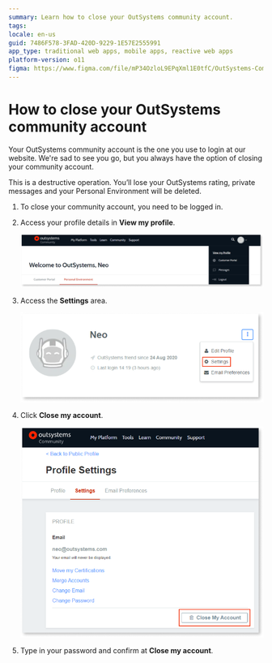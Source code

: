 ```yaml
---
summary: Learn how to close your OutSystems community account.
tags:
locale: en-us
guid: 7486F578-3FAD-420D-9229-1E57E2555991
app_type: traditional web apps, mobile apps, reactive web apps
platform-version: o11
figma: https://www.figma.com/file/mP34OzloL9EPqXml1E0tfC/OutSystems-Community?type=design&node-id=1420%3A251&mode=design&t=WD0zXZtQjCaQlxZK-1
---
```


# How to close your OutSystems community account

Your OutSystems community account is the one you use to login at our website. We're sad to see you go, but you always have the option of closing your community account.

<div class="warning" markdown="1">

This is a destructive operation. You’ll lose your OutSystems rating, private messages and your Personal Environment will be deleted.

</div>

1. To close your community account, you need to be logged in.
1. Access your profile details in **View my profile**.

    ![Screenshot showing the 'View my Profile' option in the OutSystems community user menu.](images/change-community-pw-profile.png "Profile Access")

1. Access the **Settings** area.

    ![Screenshot highlighting the 'Settings' option in the OutSystems community profile.](images/change-community-pw-settings.png "Settings Access")

1.  Click **Close my account**.

    ![Screenshot of the 'Close My Account' button in the OutSystems community profile settings.](images/close-community-account.png "Close Account Option")

1. Type in your password and confirm at **Close my account**.
